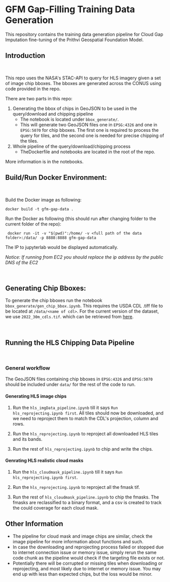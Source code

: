 # GFM Gap-Filling Training Data Generation
This repository contains the training data generation pipeline for Cloud Gap Imputation fine-tuning of the Prithvi Geospatial Foundation Model.
<br />

## __Introduction__
<br />

This repo uses the NASA's STAC-API to query for HLS imagery given a set of image chip bboxes. The bboxes are generated across the CONUS using code provided in the repo. 

There are two parts in this repo:
1. Generating the bbox of chips in GeoJSON to be used in the query/download and chipping pipeline
    - The notebook is located under `bbox_generate/`.
    - This will generate two GeoJSON files one in `EPSG:4326` and one in `EPSG:5070` for chip bboxes. The first one is required to process the query for tiles, and the second one is needed for precise chipping of the tiles. 
2. Whole pipeline of the query/download/chipping process
    - TheDockerfile and notebooks are located in the root of the repo.



More information is in the notebooks. 
<br />

## Build/Run Docker Environment:
<br />

Build the Docker image as following:
```
docker build -t gfm-gap-data .
```

Run the Docker as following (this should run after changing folder to the current folder of the repo):
```
 docker run -it -v "$(pwd)":/home/ -v <full path of the data folder>:/data/ -p 8888:8888 gfm-gap-data
```
The IP to jupyterlab would be displayed automatically.

*Notice: If running from EC2 you should replace the ip address by the public DNS of the EC2*

<br />

## Generating Chip Bboxes:
To generate the chip bboxes run the notebook `bbox_generate/gen_chip_bbox.ipynb`. This requires the USDA CDL .tiff file to be located at `/data/<name of cdl>`. For the current version of the dataset, we use `2022_30m_cdls.tif`. which can be retrieved from [here](https://www.nass.usda.gov/Research_and_Science/Cropland/SARS1a.php).

<br />

## Running the HLS Chipping Data Pipeline
<br />

### General workflow

The GeoJSON files containing chip bboxes in `EPSG:4326` and `EPSG:5070` should be included under `data/` for the rest of the code to run.  

#### Generating HLS image chips

1. Run the `hls_imgData_pipeline.ipynb` till it says `Run hls_reprojecting.ipynb first`. All tiles should now be downloaded, and we need to reproject them to match the CDL's projection, column and rows.

2. Run the `hls_reprojecting.ipynb` to reproject all downloaded HLS tiles and its bands.

3. Run the rest of `hls_reprojecting.ipynb` to chip and write the chips.

#### Genrating HLS realistic cloud masks

1. Run the `hls_cloudmask_pipeline.ipynb` till it says `Run hls_reprojecting.ipynb first`.

2. Run the `hls_reprojecting.ipynb` to reproject all the fmask tif.

3. Run the rest of `hls_cloudmask_pipeline.ipynb` to chip the fmasks. The fmasks are reclassified to a binary format, and a csv is created to track the could coverage for each cloud mask.

## __Other Information__
- The pipeline for cloud mask and image chips are similar, check the image pipeline for more information about functions and such.
- In case the downloading and reprojecting process failed or stopped due to internet connection issue or memory issue, simply rerun the same code chunk as the pipeline would check if the targeting file exists or not.
- Potentially there will be corrupted or missing tiles when downloading or reprojecting, and most likely due to internet or memory issue. You may end up with less than expected chips, but the loss would be minor.
